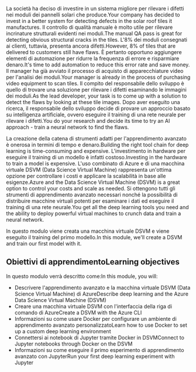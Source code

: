 <span data-ttu-id="848cb-101">La società ha deciso di investire in un sistema migliore per rilevare i difetti nei moduli dei pannelli solari che produce.</span><span class="sxs-lookup"><span data-stu-id="848cb-101">Your company has decided to invest in a better system for detecting defects in the solar roof tiles it manufactures.</span></span> <span data-ttu-id="848cb-102">Il controllo di qualità manuale è molto utile per rilevare incrinature strutturali evidenti nei moduli.</span><span class="sxs-lookup"><span data-stu-id="848cb-102">The manual QA pass is great for detecting obvious structural cracks in the tiles.</span></span> <span data-ttu-id="848cb-103">L'8% dei moduli consegnati ai clienti, tuttavia, presenta ancora difetti.</span><span class="sxs-lookup"><span data-stu-id="848cb-103">However, 8% of tiles that are delivered to customers still have flaws.</span></span> <span data-ttu-id="848cb-104">È pertanto opportuno aggiungere elementi di automazione per ridurre la frequenza di errore e risparmiare denaro.</span><span class="sxs-lookup"><span data-stu-id="848cb-104">It's time to add automation to reduce this error rate and save money.</span></span> <span data-ttu-id="848cb-105">Il manager ha già avviato il processo di acquisto di apparecchiature video per l'analisi dei moduli.</span><span class="sxs-lookup"><span data-stu-id="848cb-105">Your manager is already in the process of purchasing video equipment to scan tiles.</span></span> <span data-ttu-id="848cb-106">Il compito del responsabile dello sviluppo è quello di trovare una soluzione per rilevare i difetti esaminando le immagini dei moduli.</span><span class="sxs-lookup"><span data-stu-id="848cb-106">As the lead developer, your task is to come up with a solution to detect the flaws by looking at these tile images.</span></span> <span data-ttu-id="848cb-107">Dopo aver eseguito una ricerca, il responsabile dello sviluppo decide di provare un approccio basato su intelligenza artificiale, ovvero eseguire il training di una rete neurale per rilevare i difetti.</span><span class="sxs-lookup"><span data-stu-id="848cb-107">You do your research and decide its time to try an AI approach - train a neural network to find the flaws.</span></span> 

<span data-ttu-id="848cb-108">La creazione della catena di strumenti adatti per l'apprendimento avanzato è onerosa in termini di tempo e denaro.</span><span class="sxs-lookup"><span data-stu-id="848cb-108">Building the right tool chain for  deep learning is time-consuming and expensive.</span></span> <span data-ttu-id="848cb-109">L'investimento in hardware per eseguire il training di un modello è infatti costoso.</span><span class="sxs-lookup"><span data-stu-id="848cb-109">Investing in the hardware to train a model is expensive.</span></span> <span data-ttu-id="848cb-110">L'uso combinato di Azure e di una macchina virtuale DSVM (Data Science Virtual Machine) rappresenta un'ottima opzione per controllare i costi e applicare la scalabilità in base alle esigenze.</span><span class="sxs-lookup"><span data-stu-id="848cb-110">Azure and the Data Science Virtual Machine (DSVM) is a great option to control your costs and scale as needed.</span></span> <span data-ttu-id="848cb-111">Si ottengono tutti gli strumenti di apprendimento avanzato necessari nonché la possibilità di distribuire macchine virtuali potenti per esaminare i dati ed eseguire il training di una rete neurale.</span><span class="sxs-lookup"><span data-stu-id="848cb-111">You get all the deep learning tools you need and the ability to deploy powerful virtual machines to crunch data and train a neural network.</span></span>  

<span data-ttu-id="848cb-112">In questo modulo viene creata una macchina virtuale DSVM e viene eseguito il training del primo modello.</span><span class="sxs-lookup"><span data-stu-id="848cb-112">In this module, we'll create a DSVM and train our first model with it.</span></span> 

## <a name="learning-objectives"></a><span data-ttu-id="848cb-113">Obiettivi di apprendimento</span><span class="sxs-lookup"><span data-stu-id="848cb-113">Learning objectives</span></span>

<span data-ttu-id="848cb-114">In questo modulo verrà descritto come:</span><span class="sxs-lookup"><span data-stu-id="848cb-114">In this module, you will:</span></span>

  - <span data-ttu-id="848cb-115">Descrivere l'apprendimento avanzato e la macchina virtuale DSVM (Data Science Virtual Machine) di Azure</span><span class="sxs-lookup"><span data-stu-id="848cb-115">Describe deep learning and the Azure Data Science Virtual Machine (DSVM)</span></span>
  - <span data-ttu-id="848cb-116">Creare una macchina virtuale DSVM con l'interfaccia della riga di comando di Azure</span><span class="sxs-lookup"><span data-stu-id="848cb-116">Create a DSVM with the Azure CLI</span></span>
  - <span data-ttu-id="848cb-117">Informazioni su come usare Docker per configurare un ambiente di apprendimento avanzato personalizzato</span><span class="sxs-lookup"><span data-stu-id="848cb-117">Learn how to use Docker to set up a custom deep learning environment</span></span>
  - <span data-ttu-id="848cb-118">Connettersi ai notebook di Jupyter tramite Docker in DSVM</span><span class="sxs-lookup"><span data-stu-id="848cb-118">Connect to Jupyter notebooks through Docker on the DSVM</span></span>
  - <span data-ttu-id="848cb-119">Informazioni su come eseguire il primo esperimento di apprendimento avanzato con Jupyter</span><span class="sxs-lookup"><span data-stu-id="848cb-119">Run your first deep learning experiment with Jupyter</span></span>